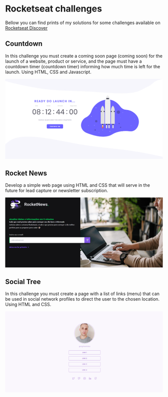 # Rocketseat challenges

Bellow you can find prints of my solutions for some challenges available on [Rocketseat Discover](https://app.rocketseat.com.br/discover/challenges)

## Countdown

In this challenge you must create a coming soon page (coming soon) for the launch of a website, product or service, and the page must have a countdown timer (countdown timer) informing how much time is left for the launch. Using HTML, CSS and Javascript.

![Countdown](./assets/countdown.png)

## Rocket News

Develop a simple web page using HTML and CSS that will serve in the future for lead capture or newsletter subscription.

![Rocket News](./assets/rocketnews.png)

## Social Tree

In this challenge you must create a page with a list of links (menu) that can be used in social network profiles to direct the user to the chosen location. Using HTML and CSS.

![Social Tree](./assets/socialtree.png)